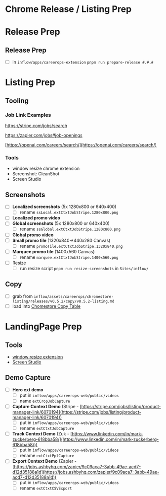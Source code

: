 # Chrome Release / Listing Prep

# Release Prep

## Release Prep

- [ ]  in `inflow/apps/careerops-extension` `pnpm run prepare-release #.#.#`

# Listing Prep

## Tooling

### Job Link Examples

https://stripe.com/jobs/search

https://zapier.com/jobs#job-openings

[https://openai.com/careers/search/](https://openai.com/careers/search/)

### Tools

- window resize chrome extension
- Screenshot: CleanShot
- Screen Studio

## Screenshots

- [ ]  **Localized screenshots** (5x 1280x800 or 640x400)
    - [ ]  rename `ssLocal.extCtxtJobStripe.1280x800.png`
- [ ]  **Localized promo video**
- [ ]  **Global screenshots** (5x 1280x800 or 640x400)
    - [ ]  rename `ssGlobal.extCtxtJobStripe.1280x800.png`
- [ ]  **Global promo video**
- [ ]  **Small promo tile** (1320x840→440x280 Canvas)
    - [ ]  rename `promoTile.extCtxtJobStripe.1320x840.png`
- [ ]  **Marquee promo tile** (1400x560 Canvas)
    - [ ]  rename `marquee.extCtxtJobStripe.1400x560.png`
- [ ]  Resize
    - [ ]  run resize script `pnpm run resize-screenshots` in `Sites/inflow/`

## Copy

- [ ]  grab from `inflow/assets/careerops/chromestore-listing/releases/v0.5.2/copy/v0.5.2-listing.md`
- [ ]  load into [Chomestore Copy Table](Chromestore%20Copy%202336509554a780588fedfe6c80c8b5b7.md)

# LandingPage Prep

## Tools

- [window resize extension](https://chromewebstore.google.com/detail/window-resizer/kkelicaakdanhinjdeammmilcgefonfh)
- [Screen Studio](https://screen.studio/)

## Demo Capture

- [ ]  **Hero ext demo**
    - [ ]  put in `inflow/apps/careerops-web/public/videos`
    - [ ]  name `extCropJobCapture`
- [ ]  **Capture Context Demo** (Stripe - [https://stripe.com/jobs/listing/product-manager-link/6070194](https://stripe.com/jobs/listing/product-manager-link/6070194))
    - [ ]  put in `inflow/apps/careerops-web/public/videos`
    - [ ]  rename `extCtxtJobCapture`
- [ ]  **Track Context Demo**  (Zuk - [https://www.linkedin.com/in/mark-zuckerberg-618bba58/](https://www.linkedin.com/in/mark-zuckerberg-618bba58/))
    - [ ]  put in `inflow/apps/careerops-web/public/videos`
    - [ ]  rename `extCtxtPplCapture`
- [ ]  **Export Context Demo** (Zapier - [https://jobs.ashbyhq.com/zapier/9c09aca7-3abb-49ae-acd7-d12d35188a1d](https://jobs.ashbyhq.com/zapier/9c09aca7-3abb-49ae-acd7-d12d35188a1d))
    - [ ]  put in `inflow/apps/careerops-web/public/videos`
    - [ ]  rename `extCtxtCSVExport`